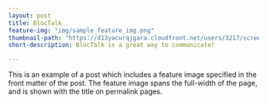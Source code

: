 ```yaml
---
layout: post
title: BlocTalk
feature-img: "img/sample_feature_img.png"
thumbnail-path: "https://d13yacurqjgara.cloudfront.net/users/3217/screenshots/2030974/bloctalk_1x.png"
short-description: BlocTalk is a great way to communicate! 

---
```

This is an example of a post which includes a feature image specified in the front matter of the post. The feature image spans the full-width of the page, and is shown with the title on permalink pages.
